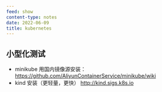 ```yaml
---
feed: show
content-type: notes
date: 2022-06-09
title: kubernetes
---
```


## 小型化测试

- minikube 用国内镜像源安装：
	https://github.com/AliyunContainerService/minikube/wiki
- kind 安装（更轻量，更快）
	http://kind.sigs.k8s.io
